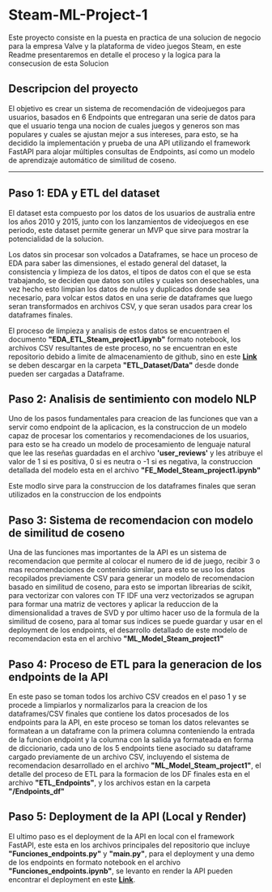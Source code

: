 # Steam-ML-Project-1

Este proyecto consiste en la puesta en practica de una solucion de negocio para la empresa Valve y la plataforma de video juegos Steam, en este Readme presentaremos en detalle el proceso y la logica para la consecusion de esta Solucion

## Descripcion del proyecto

El objetivo es crear un sistema de recomendación de videojuegos para usuarios, basados en 6 Endpoints que entregaran una serie de datos para que el usuario tenga una nocion de cuales juegos y generos son mas populares y cuales se ajustan mejor 
a sus intereses, para esto, se ha decidido la implementación y prueba de una API utilizando el framework FastAPI para alojar múltiples consultas de Endpoints, así como un modelo de aprendizaje automático de similitud de coseno.

--------------------
## Paso 1: EDA y ETL del dataset

El dataset esta compuesto por los datos de los usuarios de australia entre los años 2010 y 2015, junto con los lanzamientos de videojuegos en ese periodo, este dataset permite generar un MVP que sirve para mostrar la potencialidad de la solucion.

Los datos sin procesar son volcados a Dataframes, se hace un proceso de EDA para saber las dimensiones, el estado general del dataset, la consistencia y limpieza de los datos, el tipos de datos con el que se esta trabajando, se deciden que datos son utiles y cuales son desechables, una vez hecho esto limpian los datos de nulos y duplicados donde sea necesario, para volcar estos datos en una serie de dataframes que luego seran transformados en archivos CSV, y que seran usados para crear los dataframes finales.  

El proceso de limpieza y analisis de estos datos se encuentraen el documento **"EDA_ETL_Steam_project1.ipynb"** formato notebook, los archivos CSV resultantes de este proceso, no se encuentran en este repositorio debido a limite de almacenamiento de github, 
sino en este **[Link](https://drive.google.com/drive/folders/1PN95A5XpdLzjwuS850WrxUvORgMx04wy)** se deben descargar en la carpeta **"ETL_Dataset/Data"** desde donde pueden ser cargadas a Dataframe.

## Paso 2: Analisis de sentimiento con modelo NLP 

Uno de los pasos fundamentales para creacion de las funciones que van a servir como endpoint de la aplicacion, es la construccion de un modelo capaz de procesar los comentarios y recomendaciones de los usuarios, para esto se ha creado un modelo de 
procesamiento de lenguaje natural que lee las reseñas guardadas en el archivo **'user_reviews'** y les atribuye el valor de 1 si es positiva, 0 si es neutra o -1 si es negativa, la construccion detallada del modelo esta en el archivo **"FE_Model_Steam_project1.ipynb"** 

Este modlo sirve para la construccion de los dataframes finales que seran utilizados en la construccion de los endpoints

## Paso 3: Sistema de recomendacion con modelo de similitud de coseno

Una de las funciones mas importantes de la API es un sistema de recomendacion que permite al colocar el numero de id de juego, recibir 3 o mas recomendaciones de contenido similar, para esto se uso los datos recopilados previamente CSV para generar un modelo
de recomendacion basado en similitud de coseno, para esto se importan librearias de scikit, para vectorizar con valores con TF IDF una verz vectorizados se agrupan para formar una matriz de vectores y aplicar la reduccion de la dimensionalidad a traves de SVD
y por ultimo hacer uso de la formula de la similitud de coseno, para al tomar sus indices se puede guardar y usar en el deployment de los endpoints, el desarrollo detallado de este modelo de recomendacion esta en el archivo **"ML_Model_Steam_project1"**

## Paso 4: Proceso de ETL para la generacion de los endpoints de la API

En este paso se toman todos los archivo CSV creados en el paso 1 y se procede a limpiarlos y normalizarlos para la creacion de los dataframes/CSV finales que contiene los datos procesados de los endpoints para la API, en este proceso se toman los datos relevantes se formatean a un dataframe con la primera columna conteniendo la entrada de la funcion endpoint y la columna con la salida ya formateada en forma de diccionario, cada uno de los 5 endpoints tiene asociado su dataframe cargado previamente de un archivo CSV, incluyendo el sistema de recomendacion desarrollado en el archivo **"ML_Model_Steam_project1"**, el detalle del proceso de ETL para la formacion de los DF finales esta en el archivo **"ETL_Endpoints"**, y los archivos estan en la carpeta **"/Endpoints_df"**

## Paso 5: Deployment de la API (Local y Render)

El ultimo paso es el deployment de la API en local con el framework FastAPI, este esta en los archivos principales del repositorio que incluye **"Funciones_endpoints.py"** y **"main.py"**, para el deployment y una demo de los endpoints en formato notebook en el archivo **"Funciones_endpoints.ipynb"**, se levanto en render la API pueden encontrar el deployment en este **[Link](https://steam-p1-v14.onrender.com)**.  
 
